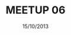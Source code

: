 ---
status: done
title: 'MEETUP 06'
date: 15/10/2013
place:
    name: 'Clever Age'
talks:
    -
        title: 'Les meilleures ressources pour du JS front & back'
        speakers:
            -
                name: 'Bruno Heridet'
                link: 'https://twitter.com/delapouite'
    -
        title: 'Les stars du JS et les personnes à surveiller'
        speakers:
            -
                name: 'Bruno Heridet'
                link: 'https://twitter.com/delapouite'
    -
        title: 'Les rivalités et autres potins'
        speakers:
            -
                name: 'Bruno Heridet'
                link: 'https://twitter.com/delapouite'
image: /images/meetup/dec-pdp-computer.jpg

---